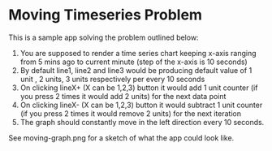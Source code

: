 # Moving Timeseries Problem

This is a sample app solving the problem outlined below:

1. You are supposed to render a time series chart keeping x-axis ranging from 5 mins ago to current minute (step of the x-axis is 10 seconds)
2. By default line1, line2 and line3 would be producing default value of 1 unit , 2 units, 3 units respectively per every 10 seconds
3. On clicking lineX+ (X can be 1,2,3) button it would add 1 unit counter (if you press 2 times it would add 2 units) for the next data point
4. On clicking lineX- (X can be 1,2,3) button it would subtract 1 unit counter (if you press 2 times it would remove 2 units) for the next iteration
5. The graph should constantly move in the left direction every 10 seconds.

See moving-graph.png for a sketch of what the app could look like.

